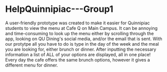 # HelpQuinnipiac---Group1
A user-friendly prototype was created to make it easier for Quinnipiac students to view the menu at Cafe Q on Main Campus. 
It can be annoying and time-consuming to look up the menu either by scrolling through the app, looking on QU Dining's social media, and/or the email that is sent.
With our protytpe all you have to do is type in the day of the week and the meal you are looking for, either brunch or dinner. 
After inputting the necessary information a list of ALL of your options are displayed, all in one place!
Every day the cafe offers the same brunch options, however it gives a different menu for dinner.

